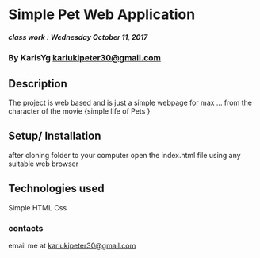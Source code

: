 # Simple Pet Web Application

##### class work : Wednesday October 11, 2017

### By KarisYg kariukipeter30@gmail.com


## Description

The project is web based and is just a simple webpage for max ... from the 
character of the movie {simple life of Pets }



## Setup/ Installation
after cloning folder to your computer
open the index.html file using any suitable web browser


## Technologies used

Simple HTML 
Css

### contacts
email me at kariukipeter30@gmail.com 